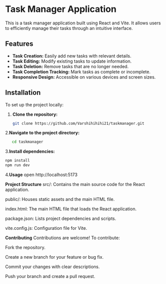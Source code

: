 # Task Manager Application

This is a task manager application built using React and Vite. It allows users to efficiently manage their tasks through an intuitive interface.

## Features

- **Task Creation:** Easily add new tasks with relevant details.
- **Task Editing:** Modify existing tasks to update information.
- **Task Deletion:** Remove tasks that are no longer needed.
- **Task Completion Tracking:** Mark tasks as complete or incomplete.
- **Responsive Design:** Accessible on various devices and screen sizes.

## Installation

To set up the project locally:

1. **Clone the repository:**

   ```bash
   git clone https://github.com/Varshihihihi21/taskmanager.git

   
2.**Navigate to the project directory:**

   ```bash 
      cd taskmanager
```

3.**Install dependencies:**
```bash
npm install
npm run dev
```

4.**Usage**
open 
http://localhost:5173

**Project Structure**
src/: Contains the main source code for the React application.

public/: Houses static assets and the main HTML file.

index.html: The main HTML file that loads the React application.

package.json: Lists project dependencies and scripts.

vite.config.js: Configuration file for Vite.

**Contributing**
Contributions are welcome! To contribute:

Fork the repository.

Create a new branch for your feature or bug fix.

Commit your changes with clear descriptions.

Push your branch and create a pull request.
